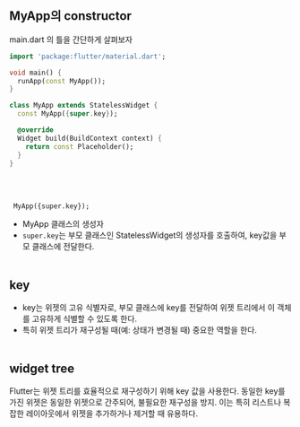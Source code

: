 ## MyApp의 constructor
main.dart 의 틀을 간단하게 살펴보자

```dart
import 'package:flutter/material.dart';

void main() {
  runApp(const MyApp());
}

class MyApp extends StatelessWidget {
  const MyApp({super.key});

  @override
  Widget build(BuildContext context) {
    return const Placeholder();
  }
}
```
<br><br>

` MyApp({super.key});`
- MyApp 클래스의 생성자
- `super.key`는 부모 클래스인 StatelessWidget의 생성자를 호출하여, key값을 부모 클래스에 전달한다.
<br><br>
## key
- key는 위젯의 고유 식별자로, 부모 클래스에 key를 전달하여 위젯 트리에서 이 객체를 고유하게 식별할 수 있도록 한다.
- 특히 위젯 트리가 재구성될 때(예: 상태가 변경될 때) 중요한 역할을 한다.
<br><br>
## widget tree
Flutter는 위젯 트리를 효율적으로 재구성하기 위해 key 값을 사용한다. 동일한 key를 가진 위젯은 동일한 위젯으로 간주되어, 불필요한 재구성을 방지.
이는 특히 리스트나 복잡한 레이아웃에서 위젯을 추가하거나 제거할 때 유용하다.



